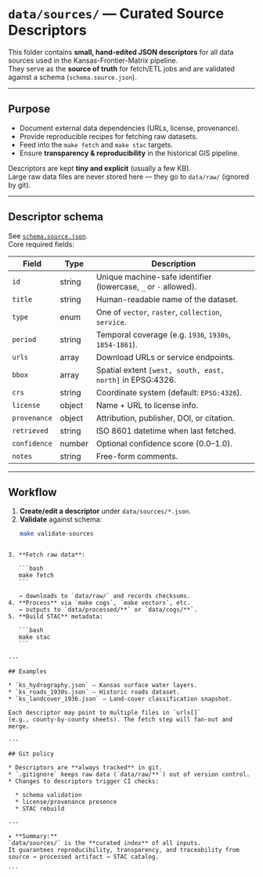 # `data/sources/` — Curated Source Descriptors

This folder contains **small, hand-edited JSON descriptors** for all data sources
used in the Kansas-Frontier-Matrix pipeline.  
They serve as the **source of truth** for fetch/ETL jobs and are validated against
a schema (`schema.source.json`).

---

## Purpose

- Document external data dependencies (URLs, license, provenance).
- Provide reproducible recipes for fetching raw datasets.
- Feed into the `make fetch` and `make stac` targets.
- Ensure **transparency & reproducibility** in the historical GIS pipeline.

Descriptors are kept **tiny and explicit** (usually a few KB).  
Large raw data files are never stored here — they go to `data/raw/` (ignored by git).

---

## Descriptor schema

See [`schema.source.json`](./schema.source.json).  
Core required fields:

| Field        | Type    | Description                                                      |
|--------------|---------|------------------------------------------------------------------|
| `id`         | string  | Unique machine-safe identifier (lowercase, `_` or `-` allowed).  |
| `title`      | string  | Human-readable name of the dataset.                              |
| `type`       | enum    | One of `vector`, `raster`, `collection`, `service`.              |
| `period`     | string  | Temporal coverage (e.g. `1936`, `1930s`, `1854-1861`).           |
| `urls`       | array   | Download URLs or service endpoints.                              |
| `bbox`       | array   | Spatial extent `[west, south, east, north]` in EPSG:4326.        |
| `crs`        | string  | Coordinate system (default: `EPSG:4326`).                        |
| `license`    | object  | Name + URL to license info.                                      |
| `provenance` | object  | Attribution, publisher, DOI, or citation.                        |
| `retrieved`  | string  | ISO 8601 datetime when last fetched.                             |
| `confidence` | number  | Optional confidence score (0.0–1.0).                             |
| `notes`      | string  | Free-form comments.                                              |

---

## Workflow

1. **Create/edit a descriptor** under `data/sources/*.json`.
2. **Validate** against schema:
   ```bash
   make validate-sources
````

3. **Fetch raw data**:

   ```bash
   make fetch
   ```

   → downloads to `data/raw/` and records checksums.
4. **Process** via `make cogs`, `make vectors`, etc.
   → outputs to `data/processed/**` or `data/cogs/**`.
5. **Build STAC** metadata:

   ```bash
   make stac
   ```

---

## Examples

* `ks_hydrography.json` — Kansas surface water layers.
* `ks_roads_1930s.json` — Historic roads dataset.
* `ks_landcover_1936.json` — Land-cover classification snapshot.

Each descriptor may point to multiple files in `urls[]`
(e.g., county-by-county sheets). The fetch step will fan-out and merge.

---

## Git policy

* Descriptors are **always tracked** in git.
* `.gitignore` keeps raw data (`data/raw/**`) out of version control.
* Changes to descriptors trigger CI checks:

  * schema validation
  * license/provenance presence
  * STAC rebuild

---

✦ **Summary:**
`data/sources/` is the **curated index** of all inputs.
It guarantees reproducibility, transparency, and traceability from source → processed artifact → STAC catalog.

```
